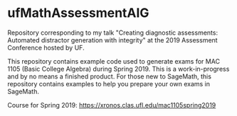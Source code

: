 # ufMathAssessmentAIG
Repository corresponding to my talk "Creating diagnostic assessments: Automated distractor generation with integrity" at the 2019 Assessment Conference hosted by UF.

This repository contains example code used to generate exams for MAC 1105 (Basic College Algebra) during Spring 2019. This is a work-in-progress and by no means a finished product. For those new to SageMath, this repository contains examples to help you prepare your own exams in SageMath.

Course for Spring 2019:
https://xronos.clas.ufl.edu/mac1105spring2019
